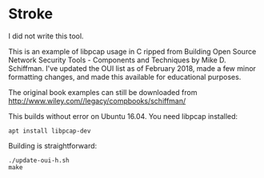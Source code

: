 # Stroke

I did not write this tool.

This is an example of libpcap usage in C ripped from Building Open
Source Network Security Tools - Components and Techniques by Mike
D. Schiffman. I've updated the OUI list as of February 2018, made a few
minor formatting changes, and made this available for educational
purposes.

The original book examples can still be downloaded from
http://www.wiley.com//legacy/compbooks/schiffman/

This builds without error on Ubuntu 16.04. You need libpcap installed:
```
apt install libpcap-dev
```

Building is straightforward:
```
./update-oui-h.sh
make
```

